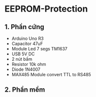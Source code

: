# EEPROM-Protection
## 1. Phần cứng
- Arduino Uno R3
- Capacitor 47uF
- Module Led 7 segs TM1637
- USB 5V DC
- 2 nút bấm
- Resistor 10k ohm
- Diode 1N4007
- MAX485 Module convert TTL to RS485
## 2. Phần mềm
